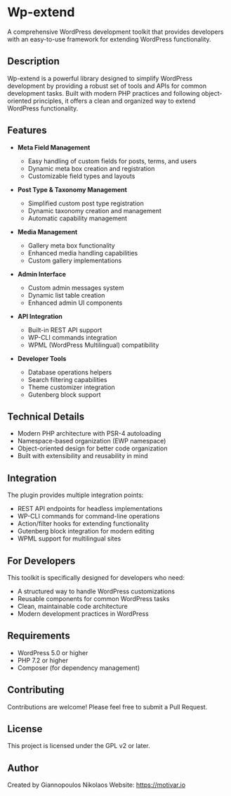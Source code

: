 # Wp-extend

A comprehensive WordPress development toolkit that provides developers with an easy-to-use framework for extending WordPress functionality.

## Description

Wp-extend is a powerful library designed to simplify WordPress development by providing a robust set of tools and APIs for common development tasks. Built with modern PHP practices and following object-oriented principles, it offers a clean and organized way to extend WordPress functionality.

## Features

- **Meta Field Management**
  - Easy handling of custom fields for posts, terms, and users
  - Dynamic meta box creation and registration
  - Customizable field types and layouts

- **Post Type & Taxonomy Management**
  - Simplified custom post type registration
  - Dynamic taxonomy creation and management
  - Automatic capability management

- **Media Management**
  - Gallery meta box functionality
  - Enhanced media handling capabilities
  - Custom gallery implementations

- **Admin Interface**
  - Custom admin messages system
  - Dynamic list table creation
  - Enhanced admin UI components

- **API Integration**
  - Built-in REST API support
  - WP-CLI commands integration
  - WPML (WordPress Multilingual) compatibility

- **Developer Tools**
  - Database operations helpers
  - Search filtering capabilities
  - Theme customizer integration
  - Gutenberg block support

## Technical Details

- Modern PHP architecture with PSR-4 autoloading
- Namespace-based organization (EWP namespace)
- Object-oriented design for better code organization
- Built with extensibility and reusability in mind

## Integration

The plugin provides multiple integration points:

- REST API endpoints for headless implementations
- WP-CLI commands for command-line operations
- Action/filter hooks for extending functionality
- Gutenberg block integration for modern editing
- WPML support for multilingual sites

## For Developers

This toolkit is specifically designed for developers who need:
- A structured way to handle WordPress customizations
- Reusable components for common WordPress tasks
- Clean, maintainable code architecture
- Modern development practices in WordPress

## Requirements

- WordPress 5.0 or higher
- PHP 7.2 or higher
- Composer (for dependency management)

## Contributing

Contributions are welcome! Please feel free to submit a Pull Request.

## License

This project is licensed under the GPL v2 or later.

## Author

Created by Giannopoulos Nikolaos
Website: https://motivar.io
